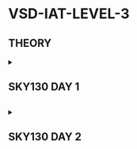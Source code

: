 # VSD-IAT-LEVEL-3

<h2>THEORY</h2>

<details>
  <summary><h2>SKY130 DAY 1<h2></summary>

 <h3>WHAT IS A PACKAGE</h3>

- PACKAGE IS THE OUTER COVERING, WHICH PROTECTS THE CHIP WITHING ITSELF.
 
- THE CHIP, WHICH CONTAILS THE INSTUCTIONS IS PLACED IN THE MIDDLE OF THE PACKAGE
   
- THE CONNECTIONS FROM THE WIRE TO THE CHIP ARE WIREBOUND.
  
- PACKAGES ARE GIVEN NAMES SUCH AS QFN-48 ETC.

 <h3>WHEN WE OPEN UP A CHIP</h3>

- WHEN WE OPEN UP A CHIP WE FIND VARIOUS DIFFERENT COMPONENTS SUCH AS PADS, DIE AND CORE

- THE PADS HELP IN TRANSFERING INSTRUCTIONS FROM INSIDE THE CHIP TO OUTSIDE THE CHIP. THEY ARE PRESENT IN THE BOUNDRY OF THE CHIP.

- THE CORE CONTAINS THE DIGITAL LOGIC OF THE CHIP.

- BOTH TOGETHER, (CORE AND PADS) MAKE UP THE DIE. THIS IS THE BASIC FUNTIONING UNIT OF SEMICONDUCTOR INDUSTRY.

 <h3>FOUNDRY</h3>

- FOUNDRY IS THE PLACE WHERE THE SEMICONDUCTOR CHIPS ARE MANIFACTURED. 

- IT IS LIKE A FACTORY CONTAING VARIOUS MACHINES TO MAKE CHIPS.

 <h3>RISC-V INSTRUCTION SET ARCHITECTURE</h3>

 - IT CAN BE DESCRIBED AS A LANGUAGE THROUGH WHICH WE CAN COMMUNICATE WITH THE COMPUTER.

 - TO RUN A C-PROGAM ON A PARTICULAR HARDWARE LAYOUT WE NEED TO PASS THIS INFORMATION INTO THE HARDWARE. TO DO THIS THERE IS A PARTICULAR FLOW -

 <h3>FLOW TO PASS INORMATION OF THE C-PROGRAM TO THE HARDWARE LAYOUT</h3>

 - FIRST, THE C-PROGRAM IS COMPILED IN ITS RISC-V ASSEMBLY LANGAUGE PROGRAM.
 
 - THEN IT IS CONVERTED INTO MACHINE LANGUAGE PROGRAM WHICH IS THE BINARY LANGAUGE PROGRAM.

 - AFTER THIS, THE BITS GET EXCECUTED IN THE LAYOUT OF THE HARDWARE.

<h3>APPLICATION POINT OF VIEW  OF THE FLOW</h3>

- THE SOFTWARE WE RUN IN OUR DAY TO DAY LIVES RUNS ON A PARTICULAR HARDWARE PRESENT IN OUR LAPTOPS/CPU'S.

- THE FLOW OF THE INSTRUCTION SET IS AS FOLLOWS

 1. FIRST THE INSTRUCTION SET ENTERS INTO A BOX CALLED SYSTEM SOFTWARE, WHERE THE APPLICATION PROGRAM IS CONVERTED INTO BINARY LANGAUGE. THE COMPONENTS OF THE SYSTEM SOFTWARE ARE OS, COMPILER AND ASSEMBLER.
 
 2. OS - THE OPERATING SYSTEM OR THE OS DOES VARIOUS JOBS SUCH AS HANDLING IO OPERATIONS, ALLOCATES MEMORY, ETC. ASIDE THESE TASKS THE MAIN OPERATION OF THE OS IS TO HELP IN CONVERSION OF THE APPLICATION LANGAUGE TO THE ASSEMBLY LANGAUGE SO THAT IT CAN BE UNDERSTOOD BY THE HARDWARE.
 
 3. COMPILER - THE COMPILER TAKES THE FUNCTION IN C, C++, JAVA LANGAGES AND CONVERTS IT INTO INSTRUCTIONS.
 
 4. ASSEMBLER - THE ASSEMBLER TAKES THERE INSTRUCTIONS ARE CONVERTS THEM INTO THERE RESPECTIVE BINARY INSTRUCTIONS.

<h3>ASIC</h3>

- TO DESIGN A APPLICATION SPECIFIC INGRETED CIRCUIT IN A AUTOMATED WAY THE MAIN COMPONENTS OR TOOLS REQUIRED

1. RTL IP'S - THE DESCRIPTIONS OF THE DIGITAL LOGIC

2. EDA TOOLS - THE SOFTWARE FOR DESIGNING AND SYNTHESIS

3. PDK KITS - CONTAINS FABRICATION RELATED INFORMATION.

<h3>PDK KITS</h3>

- THE PDK OR THE PROCESS DESIGN KIT ACTS AS A INTERFACE BETWEEN THE FABS AND THE DESIGNERS.

- IT CONTAINS VARIOUS TOOLS SUCH AS THE PROCESS DESIGN RULES: DRK, LVS, PEX, DEVICE MODELS, DIGITAL STANDARD CELL LIBRARIES, I/O LIBRARIES ETC.

<h3>SIMPLIFIED RTL TO GDSII FLOW</h3>

- THE SIMPLIFIED FLOW CONSISTS OF THE FOLLOWING STEPS -

- SYNTHESIS -
  1. SYNTHESIS CONVERTS RTL TO A CIRCUIT OUT OF COMPONENTS FROM THE CIRCUIT CELL LIBRARY.
  2. THESE CELLS HAVE REGULAR/STANDARD LAYOUT.

- FLOOR PLANNING AND POWER PLANNING -
  1. HELPS IN PLANNING THE PLACEMENT OF VARIOS PARTS OF A CHIP. IN MACRO FLOOR PLANNING DIMENSIONS, PIN LOCATIONS AND ROWS ARE PLANNED.
  2. IN THE POWER PLANNING THE POWER NETWORK IS CONSTRUCTED. POWER PINS ARE PLACED AND CONNECTED TO METAL STRAPS.

- PLACEMENT -
  1. THE CELLS ARE PLACED ON THE FLOORPLAN ROWS AND ALIGNED WITH THE SITES.
  2. IT IS USUALLY DONE IN 2 STEPS - GLOBAL AND DETAILED.

 - CTS OR CLOCK DISTRIBUTION NETWORK-
   1. IT IS DONE TO DELIVER THE CLOCK TO ALL SEQUENTIAL ELEMENTS
   2. TO DELIVER WITH MINIMUM SKEW AND DELAY (0 IS HARD TO ACHIEVE).

  - ROUTING -
   1. DONE TO INTERCONNECT USING METAL LAYERS.
   2. METAL TRACKS ARE USED TO FORM A ROUTING GRID. ROUTING GRIDS ARE HUGE.
   3. TO EASE THE PROCESS WE CAN DIVIDE AND CONQUER USING THESE TWO APPROACHES.
      A. GLOBAL ROUTING: GENERATES ROUTING GUIDES.
      B. DETAILED ROUTING: USES THESE GUIDES TO IMPLEMENT THE ACTUAL WIRING.

  - SIGN OUT -
  1. IN THIS PROCESS PHYSICAL AND TIMING VERIFICATIONS ARE DONE.
  2. PHYSICAL VERIFICATIONS - dESIGN RULES CHECKING AND LAYOUT VS. SCHEMATIC.
  3. TIMING VERIFICATION - STATIC TIMING ANALYSIS.

  </details>

<details>
  <summary><h2>SKY130 DAY 2<h2></summary>

<h3>FLOORPLAN - DEFINE WIDTH AND HEIGHT</h3>

- THE FIRST STEP IN PHYSICAL DESIGNING OVERFLOW, IS TO DETERMINE THE WIDTH AND HEIGHT OF THE CORE AND THE DIE.

- WE BEGIN WITH A NETLIST. A NETLIST DEFINES THE CONNECTIVITY BETWEEN ALL THE COMPONENTS. LET'S CONSIDER A NETLIST WITH 2 FLOPS AND 2 GATES.

- WE ARE FIRST DEPENDENT ON THE SIZE OF THE COMPONENTS, ASSUMING THE LENGHT AND BREDTH OF THESE COMPONENTS ARE 2 UNITS, THE AREA IS 4 SQ. UNITS.

- USING THIS NETLIST AND DIMENSIONS, WE CAN CALCULATE THE AREA OCCPIED ON THE SILICON WAFER. BEFORE DOING SO, WE CAN TRY TO CLUB ALL OF THE COMPONENTS, REMOVING THE WIRES.

- IN THIS CASE, THE LENGHT BECOMES 4 UNITS AND SO DOES THE WIDTH, THE TOTAL AREA COVERED IN 16 SQ. UNITS. BY DOING SO, WE HAVE A ROUGH AREA OCCUPIED OF THE NETLIST.

- WE PLACE OUR LOGIC IN THE CORE WHICH IS ENCAPSULATED BY THE DIE. THE CIRCUIT IS BUILT ON THE CORE.

1. UTILISATION FACTOR = <sup>AREA OCCUPIED BY NETLIST</sup>/<sub>TOTAL AREA OF CORE</sub>

- IN THE ABOVE CASE -  UTILISATION FACTOR = 16/16 = 1. THIS MEANS THE CORE IS COMPLETELY OCCUPIED. WE CANNOT ADD ANY MORE CELLS INTO THE CORE.

- THROUGH THIS CALCUTION WE CAN ENSURE 100% UTILISATION OF THE SILICON WAFER.

- IN A PRACTICAL SCENARIO WE USUALLY GO FOR 50-60% UTILISATION.

2. ASPECT RATIO = <sup>WIDTH</sup>/<sub>HEIGHT</sub>

- IS THE ABOVE CASE - ASPECT RATIO = 4/4 = 1. THIS MEANS THE CHIP IS A SQUARE.

LETS TAKE ANOTHER EXAMPLE -

- LET'S SAY WE HAVE A SQUARE CHIP HAVING LENGTH AND WIDTH OF 8 UNITS AND WE NEED TO PLACE OUR EXISTING CIRCUIT OF 16 SQ. UNITS ON THIS.

- TO CALCULATE THE UTILISATION FACTOR IN THIS CASE IS 16/64 = 0.25

<h3>FLOORPLAN - DEFINE LOCATION OF PREPLACED CELLS</h3>

- PREPLACED CELLS ARE IP'S/ BLOCKS ARE PLACED BEFORE AUTOMATED PLACEMENT AND ROUTING. THEREFORE THEY ARE KNOWN AS PREPLACED CELLS.

- THE ARRANGEMENT OF THESE IP'S ARE REFERRED TO AS FLOOR PLANNING.

- LET'S CONSIDER WE HAVE THREE PREPLACED CELLS BLOCK A, B AND C.

1. IF WE HAVE A DESIGN, WHERE ALL INPUT PINS ARE TO ONE ONE SIDE AND ALL OUPUT PINS ARE TO THE OTHER, AND THE IP'S ARE COMMUNICATING WITH THE INPUT PINS WE TRY TO PLACE THE IP'S TOWARDS THE SIDE WITH THE INPUT PINS.

2. THESE CELLS ARE PLACED IN A PARTICULAR AREA DEPENDING ON THE SCENARIO.

3. AFTER THEY ARE PLACED, THEIR LOCATIONS CAN'Y BE CHANGED. THEREFORE, THEY HAVE TO BE VERY WELL DESIGNED.

<h3>SURROUND THE PREPLACED CELLS WITH DECOUPLING CAPACITORS</h3>

- A DECOUPLING CAPACITOR IS A CAPACITOR USED TO DECOUPLE THE CELLS FROM THE MAIN POWER SUPPLY.

- THE PURPOSE OF DOING SO IS TO DELIVER CURRENT TO THE GATES WHILE SWITCHING.

<h3>POWER SUPPLY</h3>

- IT IS NECESSARY TO HAVE MORE THAN 1 POWER SUPPLY, AR THIS MAY LEAD TO VOLTAGE DROOP IN VDD AND VOLTAGE BUMP IN VSS.

- IF ANY LOGIC IS IN NEED OF POWER, IT ACCQUIRES IT FROM THE NEAREST POWER SUPPLY. THE POWER IS ALSO DROPPED TO THE NEAREST GROUND.

- THIS CONNECTION OF VSS AND VDD IS CALLED AS A MESH.

<h3>PIN PLACEMENT</h3>

- THE CONNECTIVITY BETWEEN THE LOGICS IS CODED USING VERILOG. IT IS CALLED NETLIST.

- TTHE AREA CONSISTING OF INPUTS AND OUTPUTS IS BLOCKED TO ENSURE THAT NO AUTOMATED PLACEMENT IS DONE THERE.

AFTER THE FOLLOWING STEPS, WE ARE DONE WITH FLOOR PLAN AND ARE READY FOR PLACEMENT AND ROUTING.

<h3>PLACEMENT AND ROUTING</h3>

- ALL COMPONENTS, LOGIC GATES, FLIP FLOPS AND IP'S ARE PRESENT IN A SHELF CALLED A LIBRARY.

- ALL THESE COMPONENTS ARE GIVEN A PROPER SHAPE AND SIZE.

- NEXT WE HAVE TO PLACE THE COMPONENETS. WE HAVE A NETLIST AND A FLOORPLAN.

- THE COMPONENETS ARE PLACED BASED ON WHERETHER THEY RECIEVE INPUT OR GIVE OUT THE OUTPUT.

- NEXT WE NEED TO OPTIMIZE PLACEMENT. IN THIS STEP WEESTIMATE WIRE LENGTH AND CAPACITANCE AND BASED ON THAT, WE INSERT REPEATETERS.

- WE CAN ADD BUFERS ACCORDING TO THE REQUIREMENT.

- FROM THE TIME ANALYSIS WE FIGURE OUT WHETHER OUR PLACEMENT IS EFFICIENT.

<h3>CLOCK TREE SYNTHESIS</h3>

- CLOCK TREE SYNTHESIS (CTS) IS USED TO DISTRIBUTE THE CLOCK SIGNAL EVENLY ACROSS ALL SEQUENTIAL ELEMENTS IN A VLSI DESIGN, MINIMIZING SKEW AND INSERTION DELAY.

- IT TAKES PLACEMENT DATA AND CLOCK CONSTRAINTS AS INPUT, THEN INSERTS BUFFERS OR INVERTERS ALONG THE CLOCK ROUTES TO BALANCE DELAYS ACROSS CLOCK INPUTS.

- BEFORE CTS, ALL CLOCK PINS ARE DRIVEN BY A SINGLE SOURCE; AFTER CTS, THE CLOCK TREE IS CONSTRUCTED AND BALANCED TO ENSURE UNIFORM TIMING.

<h3>CELL DESIGN FLOW</h3>

1. STANDARD CELLS

- STANDARD CELLS ENCAPSULATE A SPECIFIC LOGIC FUNCTION SUCH ARE AND GATES, OR GATES, INVERTERS ETC.

- THEY ARE PLACED IN A SECTION KNOWN AS LIBRARY. LIBRARIES HAVE CELLS WITH DIFFERENT FUNCTIONALITY AND SIZE.

2. DESIGN FLOW OF PARTICULAR CELLS

- LET'S TAKE THE EXAMPLE OF AN INVERTER. TO DESIGN IT THERE ARE THREE NECESSARY COMPONENTS

A. INPUTS - PDK KITS: DRC AND LVS RULES, SPICE MODELS, LIBRARY AND USER DEFINED SPACES.

B. DESIGN STEPS - CIRCUIT DESIGN LAYOUT DESIGN AND CHARCTERIZATION.

C. OUTPUTS - CDL.

3. CHARACTERIZATION FLOW STEPS-

- READING SPICE MODULE FILES

- READING NETLIST EXTRACTED BY SPICE
  
- RECOGNIZING BUFFER BEHAVIOR
  
- READING SUBCIRCUITS
  
- SETTING UP THE SIMULATION
  
- ATTACHING NECESSARY POWER SOURCES
  
- APPLYING STIMULUS
  
- FINALIZING THE SIMULATION ENVIRONMENT
  
- PROVIDING NECESSARY OUTPUT CAPACITANCE
  
- PROVISION OF SIMULATION COMMAND

<h3>TIMING CHARACTERIZATION</h3>

1. TIMING THRESHTOLDS -

- THE THRESHOLD VOLTAGE (VTH OR VGS(TH)) IS THE MINIMUM GATE VOLTAGE REQUIRED FOR AN MOSFET TO FORM A CONDUCTIVE CHANNEL BETWEEN SOURCE AND DRAIN, ENABLING CURRENT FLOW.

- SLEW REFERS TO THE TIME OR RATE AT WHICH A SIGNAL TRANSITIONS BETWEEN VOLTAGE LEVELS, ALSO CALLED TRANSITION DELAY.

2. PROPOGATION DELAY -

- PROPAGATION DELAY IS THE TIME FOR A CHANGE IN INPUT TO REFLECT AT THE OUTPUT OF A LOGIC GATE. 

- IN VLSI, IT IS MEASURED AS THE TIME DIFFERENCE BETWEEN THE INPUT AND OUTPUT REACHING 50% OF THEIR FINAL VALUES.

- ALSO CALLED GATE DELAY, IT INDICATES HOW INPUT TRANSITIONS INFLUENCE OUTPUT.


  </details>
